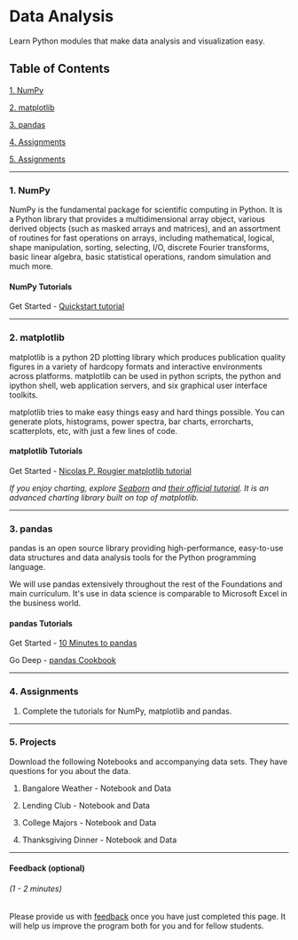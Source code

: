 # Data Analysis

Learn Python modules that make data analysis and visualization easy.

## Table of Contents
[1. NumPy](#section-a)

[2. matplotlib](#section-b)

[3. pandas](#section-c)

[4. Assignments](#section-d)

[5. Assignments](#section-e)

---

### <a name="section-a"></a>1. NumPy

NumPy is the fundamental package for scientific computing in Python. It is a Python library that provides a multidimensional array object, various derived objects (such as masked arrays and matrices), and an assortment of routines for fast operations on arrays, including mathematical, logical, shape manipulation, sorting, selecting, I/O, discrete Fourier transforms, basic linear algebra, basic statistical operations, random simulation and much more.

#### NumPy Tutorials

Get Started - [Quickstart tutorial](https://docs.scipy.org/doc/numpy-dev/user/quickstart.html)

---

### <a name="section-b"></a>2. matplotlib

matplotlib is a python 2D plotting library which produces publication quality figures in a variety of hardcopy formats and interactive environments across platforms. matplotlib can be used in python scripts, the python and ipython shell, web application servers, and six graphical user interface toolkits.

matplotlib tries to make easy things easy and hard things possible. You can generate plots, histograms, power spectra, bar charts, errorcharts, scatterplots, etc, with just a few lines of code.

#### matplotlib Tutorials

Get Started - [Nicolas P. Rougier matplotlib tutorial](http://www.labri.fr/perso/nrougier/teaching/matplotlib/)

*If you enjoy charting, explore [Seaborn](http://seaborn.pydata.org/index.html) and [their official tutorial](http://seaborn.pydata.org/tutorial.html). It is an advanced charting library built on top of matplotlib.*

---

### <a name="section-c"></a>3. pandas

pandas is an open source library providing high-performance, easy-to-use data structures and data analysis tools for the Python programming language.

We will use pandas extensively throughout the rest of the Foundations and main curriculum. It's use in data science is comparable to Microsoft Excel in the business world.

#### pandas Tutorials

Get Started - [10 Minutes to pandas](http://pandas.pydata.org/pandas-docs/stable/10min.html)

Go Deep - [pandas Cookbook](http://pandas.pydata.org/pandas-docs/stable/cookbook.html#cookbook)

---

### <a name="section-d"></a>4. Assignments

1. Complete the tutorials for NumPy, matplotlib and pandas.

---

### <a name="section-d"></a>5. Projects

Download the following Notebooks and accompanying data sets. They have questions for you about the data.

1. Bangalore Weather - Notebook and Data

2. Lending Club - Notebook and Data

3. College Majors - Notebook and Data

4. Thanksgiving Dinner - Notebook and Data

---

#### Feedback (optional)
###### (1 - 2 minutes)

Please provide us with [feedback](https://goo.gl/forms/gkWsYCSFXw2z40v33) once you have just completed this page. It will help us improve the program both for you and for fellow students.
